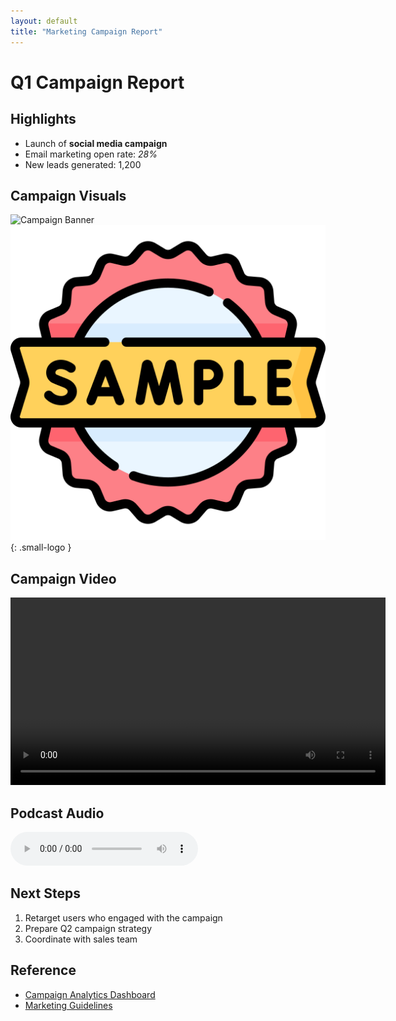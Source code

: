 ```yaml
---
layout: default
title: "Marketing Campaign Report"
---
```


# Q1 Campaign Report

## Highlights
- Launch of **social media campaign**
- Email marketing open rate: *28%*
- New leads generated: 1,200

## Campaign Visuals
![Campaign Banner](https://via.placeholder.com/400x150.png?text=Q1+Campaign+Banner)
![Campaign Logo](../images/logo.png){: .small-logo }


## Campaign Video

<video controls width="600">
  <source src="../media/promo.mp4" type="video/mp4">
  Your browser does not support the video tag.
</video>

## Podcast Audio

<audio controls>
  <source src="../media/meow.mp3" type="audio/mpeg">
  Your browser does not support the audio element.
</audio>


## Next Steps
1. Retarget users who engaged with the campaign
2. Prepare Q2 campaign strategy
3. Coordinate with sales team

## Reference
- [Campaign Analytics Dashboard](https://example.com/dashboard)
- [Marketing Guidelines](https://example.com/guidelines)